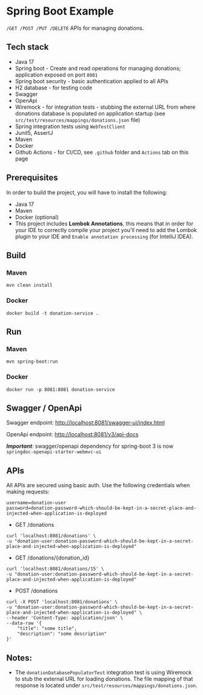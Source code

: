 # Spring Boot Example

`/GET /POST /PUT /DELETE` APIs for managing donations.

## Tech stack

* Java 17
* Spring boot - Create and read operations for managing donations; application exposed on port `8081`
* Spring boot security - basic authentication applied to all APIs
* H2 database - for testing code 
* Swagger
* OpenApi
* Wiremock - for integration tests - stubbing the external URL from where donations database is populated on application startup (see `src/test/resources/mappings/donations.json` file)
* Spring integration tests using `WebTestClient`
* Junit5, AssertJ
* Maven
* Docker
* Github Actions - for CI/CD, see `.github` folder and `Actions` tab on this page

## Prerequisites

In order to build the project, you will have to install the following:

* Java 17
* Maven
* Docker (optional)
* This project includes **Lombok Annotations**, this means that in order for your IDE to correctly compile your project you'll need to add the Lombok plugin to your IDE and `Enable annotation processing` (for IntelliJ IDEA).


## Build

### Maven

```
mvn clean install
```

### Docker

```
docker build -t donation-service .
```

## Run

### Maven

```
mvn spring-boot:run
```

### Docker

```
docker run -p 8081:8081 donation-service
```


## Swagger / OpenApi

Swagger endpoint: [http://localhost:8081/swagger-ui/index.html](http://localhost:8081/swagger-ui/index.html)

OpenApi endpoint: [http://localhost:8081/v3/api-docs](http://localhost:8081/v3/api-docs)

_**Important**_: swagger/openapi dependency for spring-boot 3 is now `springdoc-openapi-starter-webmvc-ui`  

## APIs

All APIs are secured using basic auth. Use the following credentials when making requests:
```
username=donation-user
password=donation-password-which-should-be-kept-in-a-secret-place-and-injected-when-application-is-deployed
```

* GET /donations
```
curl 'localhost:8081/donations' \
-u "donation-user:donation-password-which-should-be-kept-in-a-secret-place-and-injected-when-application-is-deployed"
```

* GET /donations/{donation_id}
```
curl 'localhost:8081/donations/15' \
-u "donation-user:donation-password-which-should-be-kept-in-a-secret-place-and-injected-when-application-is-deployed"
```

* POST /donations
```
curl -X POST 'localhost:8081/donations' \
-u "donation-user:donation-password-which-should-be-kept-in-a-secret-place-and-injected-when-application-is-deployed" \
--header 'Content-Type: application/json' \
--data-raw '{
    "title": "some title",
    "description": "some description"
}'
```



## Notes:

* The `donationDatabasePopulatorTest` integration test is using Wiremock to stub the external URL for loading donations. The file mapping of that response is located under `src/test/resources/mappings/donations.json`.
